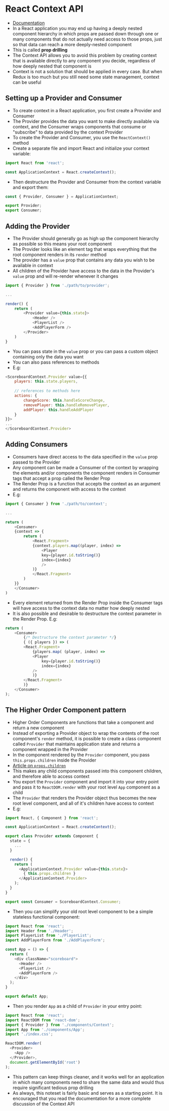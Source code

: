 # React Context API
* [Documentation](https://reactjs.org/docs/context.html)
* In a React application you may end up having a deeply nested component hierarchy in which props are passed down through one or many components that do not actually need access to those props, just so that data can reach a more deeply-nested component
* This is called **prop drilling**
* The Context API allows you to avoid this problem by creating context that is available directly to any component you decide, regardless of how deeply nested that component is
* Context is not a solution that should be applied in every case. But when Redux is too much but you still need some state management, context can be useful 

## Setting up a Provider and Consumer
* To create context in a React application, you first create a Provider and Consumer
* The Provider provides the data you want to make directly available via context, and the Consumer wraps components that consume or "subscribe" to data provided by the context Provider
* To create the Provider and Consumer, you use the `ReactContext()` method
* Create a separate file and import React and initialize your context variable:

```js 
import React from 'react';

const ApplicationContext = React.createContext();
```

* Then destructure the Provider and Consumer from the context variable and export them:

```js 
const { Provider, Consumer } = ApplicationContext;

export Provider;
export Consumer;
```

## Adding the Provider
* The Provider should generally go as high up the component hierarchy as possible so this means your root component
* The Provider looks like an element tag that wraps everything that the root component renders in its `render` method
* The provider has a `value` prop that contains any data you wish to be available in context 
* All children of the Provider have access to the data in the Provider's `value` prop and will re-render whenever it changes

```js
import { Provider } from './path/to/provider';

...

render() {
    return (
        <Provider value={this.state}>
            <Header />
            <PlayerList />   
            <AddPlayerForm />
        </Provider>
    )
}
```

* You can pass state in the `value` prop or you can pass a custom object containing only the data you want
* You can also pass references to methods
* E.g: 

```js
<ScoreboardContext.Provider value={{
    players: this.state.players,
    
    // references to methods here
    actions: {
        changeScore: this.handleScoreChange,
        removePlayer: this.handleRemovePlayer,
        addPlayer: this.handleAddPlayer
    }
}}>
...
</ScoreboardContext.Provider>
```

## Adding Consumers 
* Consumers have direct access to the data specified in the `value` prop passed to the Provider
* Any component can be made a Consumer of the context by wrapping the elements and/or components the component renders in Consumer tags that accept a prop called the Render Prop
* The Render Prop is a function that accepts the context as an argument and returns the component with access to the context 
* E.g:

```js
import { Consumer } from './path/to/context';

...

return (
    <Consumer>
    {context => {
        return (
            <React.Fragment>
            {context.players.map((player, index) =>
                <Player 
                key={player.id.toString()} 
                index={index}         
                />
            )}
            </React.Fragment>
        )
    }}
    </Consumer>
)
```
* Every element returned from the Render Prop inside the Consumer tags will have access to the context data no matter how deeply nested
* It is also possible and desirable to destructure the context parameter in the Render Prop. E.g: 

```js
return (
    <Consumer>
        {/* Destructure the context parameter */}
        { ({ players }) => (
        <React.Fragment>
            {players.map( (player, index) =>
            <Player 
                key={player.id.toString()} 
                index={index}         
            />
            )}
        </React.Fragment>
        )}
    </Consumer>
);
```

## The Higher Order Component pattern
* Higher Order Components are functions that take a component and return a new component
* Instead of exporting a Provider object to wrap the contents of the root component's `render` method, it is possible to create a class component called `Provider` that maintains application state and returns a component wrapped in the Provider 
* In the component rendered by the `Provider` component, you pass `this.props.children` inside the Provider
* [Article on `props.children`](https://codeburst.io/a-quick-intro-to-reacts-props-children-cb3d2fce4891)
* This makes any child components passed into this component children, and therefore able to access context
* You export the `Provider` component and import it into your entry point and pass it to `ReactDOM.render` with your root level `App` component as a child
* The `Provider` that renders the Provider object thus becomes the new root level component, and all of it's children have access to context
* E.g: 


```js 
import React, { Component } from 'react';

const ApplicationContext = React.createContext();

export class Provider extends Component {
  state = {
    ...
  }

  render() {
    return (
      <ApplicationContext.Provider value={this.state}>
        { this.props.children }
      </ApplicationContext.Provider>
    );
  }  
}

export const Consumer = ScoreboardContext.Consumer;
```

* Then you can simplify your old root level component to be a simple stateless functional component: 

```js 
import React from 'react';
import Header from './Header';
import PlayerList from './PlayerList';
import AddPlayerForm from './AddPlayerForm';

const App = () => {
  return (
    <div className="scoreboard">
      <Header />
      <PlayerList />   
      <AddPlayerForm />
    </div>
  );
}

export default App;
```

* Then you render `App` as a child of `Provider` in your entry point: 

```js
import React from 'react';
import ReactDOM from 'react-dom';
import { Provider } from './components/Context';
import App from './components/App';
import './index.css';

ReactDOM.render(
  <Provider>
    <App />
  </Provider>, 
  document.getElementById('root')
);
```

* This pattern can keep things cleaner, and it works well for an application in which many components need to share the same data and would thus require significant tedious prop drilling
* As always, this noteset is fairly basic and serves as a starting point. It is encouraged that you read the documentation for a more complete discussion of the Context API
